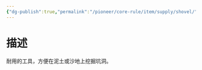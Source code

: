 ```yaml
---
{"dg-publish":true,"permalink":"/pioneer/core-rule/item/supply/shovel/"}
---
```


# 描述
耐用的工具，方便在泥土或沙地上挖掘坑洞。